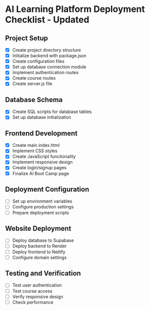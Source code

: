 # AI Learning Platform Deployment Checklist - Updated

## Project Setup
- [x] Create project directory structure
- [x] Initialize backend with package.json
- [x] Create configuration files
- [x] Set up database connection module
- [x] Implement authentication routes
- [x] Create course routes
- [x] Create server.js file

## Database Schema
- [x] Create SQL scripts for database tables
- [x] Set up database initialization

## Frontend Development
- [x] Create main index.html
- [x] Implement CSS styles
- [x] Create JavaScript functionality
- [x] Implement responsive design
- [x] Create login/signup pages
- [x] Finalize AI Boot Camp page

## Deployment Configuration
- [ ] Set up environment variables
- [ ] Configure production settings
- [ ] Prepare deployment scripts

## Website Deployment
- [ ] Deploy database to Supabase
- [ ] Deploy backend to Render
- [ ] Deploy frontend to Netlify
- [ ] Configure domain settings

## Testing and Verification
- [ ] Test user authentication
- [ ] Test course access
- [ ] Verify responsive design
- [ ] Check performance
